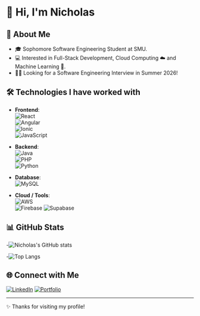 # 👋 Hi, I'm Nicholas

## 🚀 About Me
- 🎓 Sophomore Software Engineering Student at SMU.
- 💻 Interested in Full-Stack Development, Cloud Computing ☁️ and Machine Learning 🤖.
- 👨‍🦲 Looking for a Software Engineering Interview in Summer 2026!

## 🛠️ Technologies I have worked with
- **Frontend**:  
  ![React](https://img.shields.io/badge/React-20232A?logo=react&logoColor=61DAFB)  
  ![Angular](https://img.shields.io/badge/Angular-DD0031?logo=angular&logoColor=white)  
  ![Ionic](https://img.shields.io/badge/Ionic-3880FF?logo=ionic&logoColor=white)  
  ![JavaScript](https://img.shields.io/badge/JavaScript-F7DF1E?logo=javascript&logoColor=black)  

- **Backend**:  
  ![Java](https://img.shields.io/badge/Java-ED8B00?logo=java&logoColor=white)  
  ![PHP](https://img.shields.io/badge/PHP-777BB4?logo=php&logoColor=white)  
  ![Python](https://img.shields.io/badge/Python-3776AB?logo=python&logoColor=white)  

- **Database**:  
  ![MySQL](https://img.shields.io/badge/MySQL-00000F?logo=mysql&logoColor=white)  

- **Cloud / Tools**:  
  ![AWS](https://img.shields.io/badge/AWS-232F3E?logo=amazon-aws&logoColor=FF9900)  
  ![Firebase](https://img.shields.io/badge/Firebase-FFCA28?logo=firebase&logoColor=black)
  ![Supabase](https://img.shields.io/badge/Supabase-3ECF8E?logo=supabase&logoColor=white)  


## 📊 GitHub Stats
-![Nicholas's GitHub stats](https://github-readme-stats.vercel.app/api?username=Nicholas1811&show_icons=true&theme=tokyonight)

-![Top Langs](https://github-readme-stats.vercel.app/api/top-langs/?username=Nicholas1811&layout=compact&theme=tokyonight)

## 🌐 Connect with Me
[![LinkedIn](https://img.shields.io/badge/LinkedIn-0077B5?logo=linkedin&logoColor=white)](https://www.linkedin.com/in/nicholas-soh-6b55ab171/)
[![Portfolio](https://img.shields.io/badge/Portfolio-000000?logo=vercel&logoColor=white)](https://portfolio-73db1.web.app/)

---
✨ Thanks for visiting my profile!
